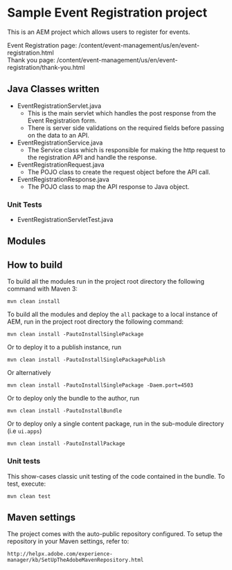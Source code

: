 # Sample Event Registration project

This is an AEM project which allows users to register for events.

Event Registration page: /content/event-management/us/en/event-registration.html\
Thank you page: /content/event-management/us/en/event-registration/thank-you.html

## Java Classes written
* EventRegistrationServlet.java
  * This is the main servlet which handles the post response from the Event Registration form.
  * There is server side validations on the required fields before passing on the data to an API.
* EventRegistrationService.java
  * The Service class which is responsible for making the http request to the registration API and handle the response.
* EventRegistrationRequest.java
  * The POJO class to create the request object before the API call.
* EventRegistrationResponse.java
  * The POJO class to map the API response to Java object.

### Unit Tests
* EventRegistrationServletTest.java


## Modules


## How to build

To build all the modules run in the project root directory the following command with Maven 3:

    mvn clean install

To build all the modules and deploy the `all` package to a local instance of AEM, run in the project root directory the following command:

    mvn clean install -PautoInstallSinglePackage

Or to deploy it to a publish instance, run

    mvn clean install -PautoInstallSinglePackagePublish

Or alternatively

    mvn clean install -PautoInstallSinglePackage -Daem.port=4503

Or to deploy only the bundle to the author, run

    mvn clean install -PautoInstallBundle

Or to deploy only a single content package, run in the sub-module directory (i.e `ui.apps`)

    mvn clean install -PautoInstallPackage


### Unit tests

This show-cases classic unit testing of the code contained in the bundle. To
test, execute:

    mvn clean test

## Maven settings

The project comes with the auto-public repository configured. To setup the repository in your Maven settings, refer to:

    http://helpx.adobe.com/experience-manager/kb/SetUpTheAdobeMavenRepository.html
